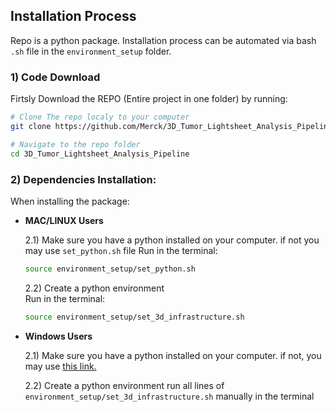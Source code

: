 ## **Installation Process**

Repo is a python package. Installation process can be automated via bash `.sh` file in the `environment_setup` folder.


### 1) **Code Download**

Firtsly Download the REPO (Entire project in one folder) by running:
```bash
# Clone The repo localy to your computer
git clone https://github.com/Merck/3D_Tumor_Lightsheet_Analysis_Pipeline.git

# Navigate to the repo folder
cd 3D_Tumor_Lightsheet_Analysis_Pipeline
```

### 2) **Dependencies Installation**:

When installing the package:

* **MAC/LINUX Users**

    2.1) Make sure you have a python installed on your computer.
    if not you may use `set_python.sh` file
    Run in the terminal:
    ```bash
    source environment_setup/set_python.sh

    ```

    2.2) Create a python environment  
    Run in the terminal:
    ```bash
    source environment_setup/set_3d_infrastructure.sh
    ```

* **Windows Users**

    2.1) Make sure you have a python installed on your computer.
    if not, you may use [this link.](https://docs.conda.io/en/latest/miniconda.html)

    2.2) Create a python environment run all lines of `environment_setup/set_3d_infrastructure.sh` manually in the terminal